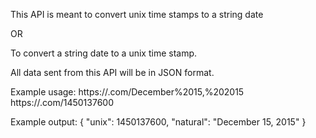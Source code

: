 This API is meant to convert unix time stamps to a string date

OR

To convert a string date to a unix time stamp.

All data sent from this API will be in JSON format.


Example usage:
https://<application>.com/December%2015,%202015
https://<application>.com/1450137600

Example output:
{ "unix": 1450137600, "natural": "December 15, 2015" }